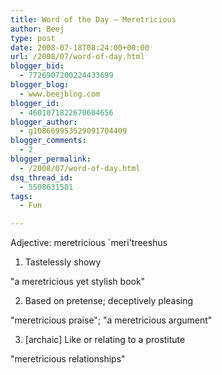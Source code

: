 ```yaml
---
title: Word of the Day – Meretricious
author: Beej
type: post
date: 2008-07-18T08:24:00+00:00
url: /2008/07/word-of-day.html
blogger_bid:
  - 7726907200224433699
blogger_blog:
  - www.beejblog.com
blogger_id:
  - 4601071822670604656
blogger_author:
  - g108669953529091704409
blogger_comments:
  - 2
blogger_permalink:
  - /2008/07/word-of-day.html
dsq_thread_id:
  - 5508631581
tags:
  - Fun

---
```

Adjective: meretricious \`meri'treeshus
  
1. Tastelessly showy
  
"a meretricious yet stylish book"
  
2. Based on pretense; deceptively pleasing
  
"meretricious praise"; "a meretricious argument"
  
3. [archaic] Like or relating to a prostitute
  
"meretricious relationships"